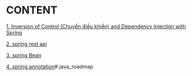 # CONTENT
[1.
Inversion of Control (Chuyển điều khiển) and Dependency Injection with Spring](src/main/java/com/khai/javaspring/inversionOfControlAndDependencyInjection/README.md)

[2. spring rest api](src/main/java/com/khai/javaspring/restapi/README.md)

[3. spring Bean](src/main/java/com/khai/javaspring/bean/README.md)

[4. spring annotation](src/main/java/com/khai/javaspring/springAnnotation/Readme.md)#   j a v a _ r o a d m a p  
 